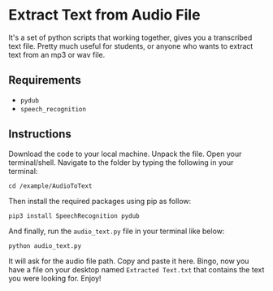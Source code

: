 # Extract Text from Audio File
It's a set of python scripts that working together, gives you a transcribed text file. Pretty much useful for students, or anyone who wants to extract text from an mp3 or wav file.

## Requirements
- `pydub`
- `speech_recognition`

## Instructions
Download the code to your local machine. Unpack the file. Open your terminal/shell. Navigate to the folder by typing the following in your terminal:

`cd /example/AudioToText`

Then install the required packages using pip as follow:

`pip3 install SpeechRecognition pydub`

And finally, run the `audio_text.py` file in your terminal like below:

`python audio_text.py`

It will ask for the audio file path. Copy and paste it here. Bingo, now you have a file on your desktop named `Extracted Text.txt` that contains the text you were looking for. Enjoy!
